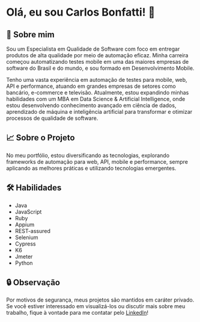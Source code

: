 # Olá, eu sou Carlos Bonfatti! 👋

## 🚀 Sobre mim
Sou um Especialista em Qualidade de Software com foco em entregar produtos de alta qualidade por meio de automação eficaz. Minha carreira começou automatizando testes mobile em uma das maiores empresas de software do Brasil e do mundo, e sou formado em Desenvolvimento Mobile.

Tenho uma vasta experiência em automação de testes para mobile, web, API e performance, atuando em grandes empresas de setores como bancário, e-commerce e televisão. Atualmente, estou expandindo minhas habilidades com um MBA em Data Science & Artificial Intelligence, onde estou desenvolvendo conhecimento avançado em ciência de dados, aprendizado de máquina e inteligência artificial para transformar e otimizar processos de qualidade de software.

## 📈 Sobre o Projeto
No meu portfólio, estou diversificando as tecnologias, explorando frameworks de automação para web, API, mobile e performance, sempre aplicando as melhores práticas e utilizando tecnologias emergentes.

## 🛠 Habilidades
- Java
- JavaScript
- Ruby
- Appium
- REST-assured
- Selenium
- Cypress
- K6
- Jmeter
- Python

## 🔒 Observação
Por motivos de segurança, meus projetos são mantidos em caráter privado. Se você estiver interessado em visualizá-los ou discutir mais sobre meu trabalho, fique à vontade para me contatar pelo [LinkedIn](https://www.linkedin.com/in/seu-perfil)!
